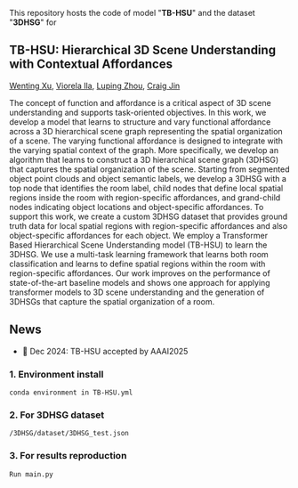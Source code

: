 This repository hosts the code of model "**TB-HSU**" and the dataset "**3DHSG**" for
## TB-HSU: Hierarchical 3D Scene Understanding with Contextual Affordances 
[Wenting Xu](https://scholar.google.com/citations?user=VKwtwKwAAAAJ&hl=en), [Viorela Ila](https://scholar.google.com/citations?user=HeaQbWsAAAAJ&hl=en), [Luping Zhou](https://scholar.google.com.au/citations?user=SgofT2MAAAAJ&hl=en), [Craig Jin](https://scholar.google.com.au/citations?user=BJ2HKOYAAAAJ&hl=en)



The concept of function and affordance is a critical aspect of 3D scene understanding and supports task-oriented objectives. In this work, we develop a model that learns to structure and vary functional affordance across a 3D hierarchical scene graph representing the spatial organization of a scene. The varying functional affordance is designed to integrate with the varying spatial context of the graph. More specifically, we develop an algorithm that learns to construct a 3D hierarchical scene graph (3DHSG) that captures the spatial organization of the scene. Starting from segmented object point clouds and object semantic labels, we develop a 3DHSG with a top node that identifies the room label, child nodes that define local spatial regions inside the room with region-specific affordances, and grand-child nodes indicating object locations and object-specific affordances. To support this work, we create a custom 3DHSG dataset that provides ground truth data for local spatial regions with region-specific affordances and also object-specific affordances for each object. We employ a Transformer Based Hierarchical Scene Understanding model (TB-HSU) to learn the 3DHSG. We use a multi-task learning framework that learns both room classification and learns to define spatial regions within the room with region-specific affordances. Our work improves on the performance of state-of-the-art baseline models and shows one approach for applying transformer models to 3D scene understanding and the generation of 3DHSGs that capture the spatial organization of a room.

## News
* 🎉 Dec 2024: TB-HSU accepted by AAAI2025

### 1. Environment install
    conda environment in TB-HSU.yml
### 2. For 3DHSG dataset
    /3DHSG/dataset/3DHSG_test.json
### 3. For results reproduction 
    Run main.py
